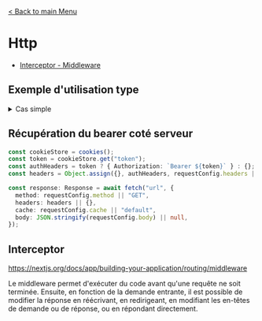 [< Back to main Menu](https://github.com/gsoulie/react-resources/blob/master/react-presentation.md)    

# Http
* [Interceptor - Middleware](#interceptor)    

## Exemple d'utilisation type

<details>
  <summary>Cas simple</summary>

*fetcher*
````typescript
async function getData(params) {
  try {
    const response: Response = await fetch(
      'https://...',
      {
        method: 'GET',
        headers: { 'Content-Type': 'application/json' },
        cache: 'default'
      })
 
    if (response.ok) {
        return { err: null, data: await response.json()}
    } else {
      const { status, code } = await response.json();
      return { err: { status, code }, data: null}
      }
  } catch (err) {
    return { err: { status: 500, code: 'SERVER_ERROR' }, data: null };
  }
}
````

*utilisation*
````typescript
const { err, data } = await getData();
if (err && err.status === 404) {
  return notFound();
}
if (err && err.status === 500) {
  redirect('/500');
}
````

</details>

## Récupération du bearer coté serveur

````typescript
const cookieStore = cookies();
const token = cookieStore.get("token");
const authHeaders = token ? { Authorization: `Bearer ${token}` } : {};
const headers = Object.assign({}, authHeaders, requestConfig.headers || {});

const response: Response = await fetch("url", {
  method: requestConfig.method || "GET",
  headers: headers || {},
  cache: requestConfig.cache || "default",
  body: JSON.stringify(requestConfig.body) || null,
});
````

## Interceptor

https://nextjs.org/docs/app/building-your-application/routing/middleware

Le middleware permet d'exécuter du code avant qu'une requête ne soit terminée. Ensuite, en fonction de la demande entrante, il est possible de modifier la réponse en réécrivant, en redirigeant, en modifiant les en-têtes de demande ou de réponse, ou en répondant directement.
